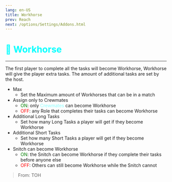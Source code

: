 ```yaml
---
lang: en-US
title: Workhorse
prev: Reach
next: /options/Settings/Addons.html
---
```


# <font color=#00ffff>🐎 <b>Workhorse</b></font> <Badge text="Miscellaneous" type="tip" vertical="middle"/>

***

The first player to complete all the tasks will become Workhorse, Workhorse will give the player extra tasks. The amount of additional tasks are set by the host.

- Max
  - Set the Maximum amount of Workhorses that can be in a match
- Assign only to Crewmates
  - <font color=green>ON</font>: only <font color=#8cffff>Crewmates</font> can become Workhorse
  - <font color=red>OFF</font>: any Role that completes their tasks can become Workhorse
- Additional Long Tasks
  - Set how many Long Tasks a player will get if they become Workhorse
- Additional Short Tasks
  - Set how many Short Tasks a player will get if they become Workhorse
- Snitch can become Workhorse
  - <font color=green>ON</font>: the Snitch can become Workhorse if they complete their tasks before anyone else
  - <font color=red>OFF</font>: Others can still become Workhorse while the Snitch cannot

> From: TOH
